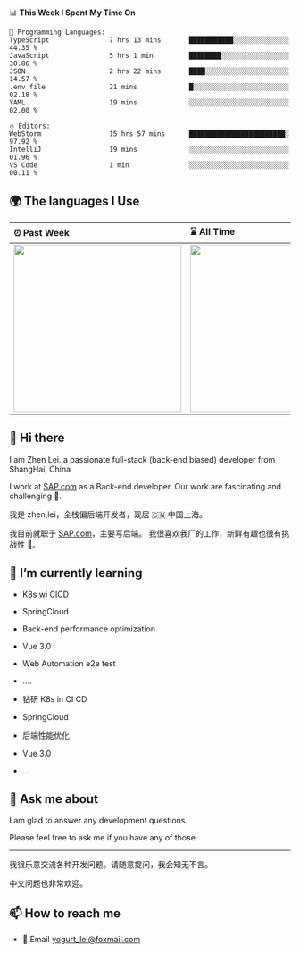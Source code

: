 <!--START_SECTION:waka-->
📊 **This Week I Spent My Time On** 

```text
💬 Programming Languages: 
TypeScript               7 hrs 13 mins       ███████████░░░░░░░░░░░░░░   44.35 % 
JavaScript               5 hrs 1 min         ████████░░░░░░░░░░░░░░░░░   30.86 % 
JSON                     2 hrs 22 mins       ████░░░░░░░░░░░░░░░░░░░░░   14.57 % 
.env file                21 mins             █░░░░░░░░░░░░░░░░░░░░░░░░   02.18 % 
YAML                     19 mins             ░░░░░░░░░░░░░░░░░░░░░░░░░   02.00 % 

🔥 Editors: 
WebStorm                 15 hrs 57 mins      ████████████████████████░   97.92 % 
IntelliJ                 19 mins             ░░░░░░░░░░░░░░░░░░░░░░░░░   01.96 % 
VS Code                  1 min               ░░░░░░░░░░░░░░░░░░░░░░░░░   00.11 % 
```


<!--END_SECTION:waka-->


## 🌍 The languages I Use

| ⏰ Past Week                                                                                                                                                  | ⌛️ All Time                                                                                                                                                  |
| :------------------------------------------------------------------------------------------------------------------------------------------------------------ | :------------------------------------------------------------------------------------------------------------------------------------------------------------ |
| <a href="https://wakatime.com/@9a64fd4e-85ff-48a6-a0c1-e09ecd80bab9"> <img src="https://wakatime.com/share/@9a64fd4e-85ff-48a6-a0c1-e09ecd80bab9/5f97c4a7-f918-43db-bace-c48898f1cd61.svg" height="300px"></a> | <a href="https://wakatime.com/@9a64fd4e-85ff-48a6-a0c1-e09ecd80bab9"><img src="https://wakatime.com/share/@9a64fd4e-85ff-48a6-a0c1-e09ecd80bab9/455e730b-0452-4b83-9bc2-fb46e42553a7.svg" height="300px"></a> |

## 👋 Hi there

I am Zhen Lei. a passionate full-stack (back-end biased) developer from ShangHai, China

I work at [SAP.com](https://www.sap.com) as a Back-end developer.
Our work are fascinating and challenging 💪.

我是 zhen,lei，全栈偏后端开发者，现居 🇨🇳 中国上海。

我目前就职于 [SAP.com](https://www.sap.cn)，主要写后端。
我很喜欢我厂的工作，新鲜有趣也很有挑战性 💪。

## 🌱 I’m currently learning

- K8s wi CICD
- SpringCloud
- Back-end performance optimization
- Vue 3.0
- Web Automation e2e test
- ....

- 钻研 K8s in CI CD
- SpringCloud
- 后端性能优化
- Vue 3.0
- ...

## 💬 Ask me about

I am glad to answer any development questions.

Please feel free to ask me if you have any of those.

---

我很乐意交流各种开发问题。请随意提问，我会知无不言。

中文问题也非常欢迎。

## 📫 How to reach me

- 📧 Email [yogurt_lei@foxmail.com](mailto:yogurt_lei@foxmail.com)
